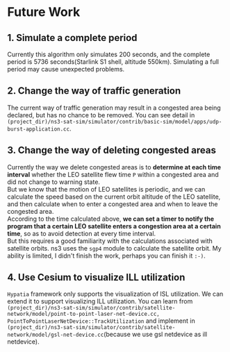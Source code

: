 # Future Work

## 1. Simulate a complete period
Currently this algorithm only simulates 200 seconds, and the complete period is 5736 seconds(Starlink S1 shell, altitude 550km). Simulating a full period may cause unexpected problems.

## 2. Change the way of traffic generation
The current way of traffic generation may result in a congested area being declared, but has no chance to be removed. You can see detail in `(project_dir)/ns3-sat-sim/simulator/contrib/basic-sim/model/apps/udp-burst-application.cc`.

## 3. Change the way of deleting congested areas
Currently the way we delete congested areas is to **determine at each time interval** whether the LEO satellite flew time `P` within a congested area and did not change to warning state.  
But we know that the motion of LEO satellites is periodic, and we can calculate the speed based on the current orbit altitude of the LEO satellite, and then calculate when to enter a congested area and when to leave the congested area.  
According to the time calculated above, **we can set a timer to notify the program that a certain LEO satellite enters a congestion area at a certain time**, so as to avoid detection at every time interval.  
But this requires a good familiarity with the calculations associated with satellite orbits. ns3 uses the `sgp4` module to calculate the satellite orbit. My ability is limited, I didn't finish the work, perhaps you can finish it `:-)`.

## 4. Use Cesium to visualize ILL utilization
`Hypatia` framework only supports the visualization of ISL utilization. We can extend it to support visualizing ILL utilization. You can learn from `(project_dir)/ns3-sat-sim/simulator/contrib/satellite-network/model/point-to-point-laser-net-device.cc, PointToPointLaserNetDevice::TrackUtilization` and implement in `(project_dir)/ns3-sat-sim/simulator/contrib/satellite-network/model/gsl-net-device.cc`(because we use gsl netdevice as ill netdevice). 